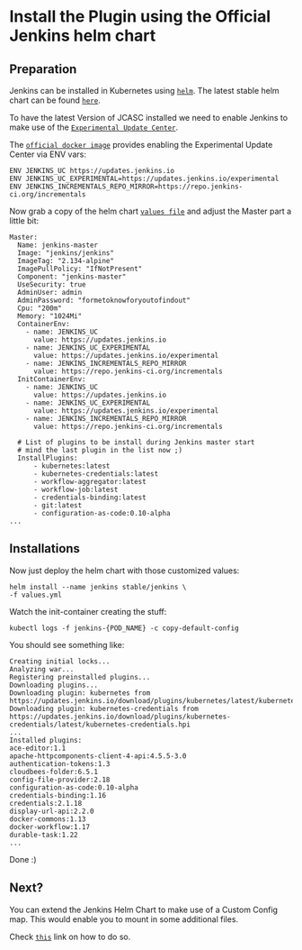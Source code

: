 # Install the Plugin using the Official Jenkins helm chart

## Preparation

Jenkins can be installed in Kubernetes using [`helm`](https://github.com/helm/helm).
The latest stable helm chart can be found [`here`](https://github.com/helm/charts/tree/master/stable/jenkins).

To have the latest Version of JCASC installed we need to enable Jenkins to make use of the [`Experimental Update Center`](https://jenkins.io/doc/developer/publishing/releasing-experimental-updates/).

The [`official docker image`](https://github.com/jenkinsci/docker/blob/master/Dockerfile#L60) provides enabling the Experimental Update Center via ENV vars:  

```
ENV JENKINS_UC https://updates.jenkins.io
ENV JENKINS_UC_EXPERIMENTAL=https://updates.jenkins.io/experimental
ENV JENKINS_INCREMENTALS_REPO_MIRROR=https://repo.jenkins-ci.org/incrementals
```

Now grab a copy of the helm chart [`values file`](https://github.com/helm/charts/blob/master/stable/jenkins/values.yaml) and adjust the Master part a little bit:

```
Master:
  Name: jenkins-master
  Image: "jenkins/jenkins"
  ImageTag: "2.134-alpine"
  ImagePullPolicy: "IfNotPresent"
  Component: "jenkins-master"
  UseSecurity: true
  AdminUser: admin
  AdminPassword: "formetoknowforyoutofindout"
  Cpu: "200m"
  Memory: "1024Mi"
  ContainerEnv:
    - name: JENKINS_UC
      value: https://updates.jenkins.io
    - name: JENKINS_UC_EXPERIMENTAL
      value: https://updates.jenkins.io/experimental
    - name: JENKINS_INCREMENTALS_REPO_MIRROR
      value: https://repo.jenkins-ci.org/incrementals
  InitContainerEnv:
    - name: JENKINS_UC
      value: https://updates.jenkins.io
    - name: JENKINS_UC_EXPERIMENTAL
      value: https://updates.jenkins.io/experimental
    - name: JENKINS_INCREMENTALS_REPO_MIRROR
      value: https://repo.jenkins-ci.org/incrementals

  # List of plugins to be install during Jenkins master start
  # mind the last plugin in the list now ;)
  InstallPlugins:
      - kubernetes:latest
      - kubernetes-credentials:latest
      - workflow-aggregator:latest
      - workflow-job:latest
      - credentials-binding:latest
      - git:latest
      - configuration-as-code:0.10-alpha       
...      
```

## Installations

Now just deploy the helm chart with those customized values:

```
helm install --name jenkins stable/jenkins \
-f values.yml
```

Watch the init-container creating the stuff:

```
kubectl logs -f jenkins-{POD_NAME} -c copy-default-config
```

You should see something like:

```
Creating initial locks...
Analyzing war...
Registering preinstalled plugins...
Downloading plugins...
Downloading plugin: kubernetes from https://updates.jenkins.io/download/plugins/kubernetes/latest/kubernetes.hpi
Downloading plugin: kubernetes-credentials from https://updates.jenkins.io/download/plugins/kubernetes-credentials/latest/kubernetes-credentials.hpi
...
Installed plugins:
ace-editor:1.1
apache-httpcomponents-client-4-api:4.5.5-3.0
authentication-tokens:1.3
cloudbees-folder:6.5.1
config-file-provider:2.18
configuration-as-code:0.10-alpha
credentials-binding:1.16
credentials:2.1.18
display-url-api:2.2.0
docker-commons:1.13
docker-workflow:1.17
durable-task:1.22
...
```

Done :)

## Next?

You can extend the Jenkins Helm Chart to make use of a Custom Config map.
This would enable you to mount in some additional files.

Check [`this`](https://github.com/helm/charts/tree/master/stable/jenkins#custom-configmap) link on how to do so.
